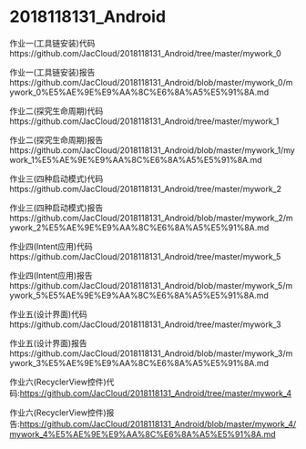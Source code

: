 # 2018118131_Android

作业一(工具链安装)代码https://github.com/JacCloud/2018118131_Android/tree/master/mywork_0

作业一(工具链安装)报告https://github.com/JacCloud/2018118131_Android/blob/master/mywork_0/mywork_0%E5%AE%9E%E9%AA%8C%E6%8A%A5%E5%91%8A.md



作业二(探究生命周期)代码https://github.com/JacCloud/2018118131_Android/tree/master/mywork_1

作业二(探究生命周期)报告https://github.com/JacCloud/2018118131_Android/blob/master/mywork_1/mywork_1%E5%AE%9E%E9%AA%8C%E6%8A%A5%E5%91%8A.md



作业三(四种启动模式)代码https://github.com/JacCloud/2018118131_Android/tree/master/mywork_2

作业三(四种启动模式)报告https://github.com/JacCloud/2018118131_Android/blob/master/mywork_2/mywork_2%E5%AE%9E%E9%AA%8C%E6%8A%A5%E5%91%8A.md



作业四(Intent应用)代码https://github.com/JacCloud/2018118131_Android/tree/master/mywork_5

作业四(Intent应用)报告https://github.com/JacCloud/2018118131_Android/blob/master/mywork_5/mywork_5%E5%AE%9E%E9%AA%8C%E6%8A%A5%E5%91%8A.md



作业五(设计界面)代码https://github.com/JacCloud/2018118131_Android/tree/master/mywork_3

作业五(设计界面)报告https://github.com/JacCloud/2018118131_Android/blob/master/mywork_3/mywork_3%E5%AE%9E%E9%AA%8C%E6%8A%A5%E5%91%8A.md



作业六(RecyclerView控件)代码:https://github.com/JacCloud/2018118131_Android/tree/master/mywork_4

作业六(RecyclerView控件)报告:https://github.com/JacCloud/2018118131_Android/blob/master/mywork_4/mywork_4%E5%AE%9E%E9%AA%8C%E6%8A%A5%E5%91%8A.md